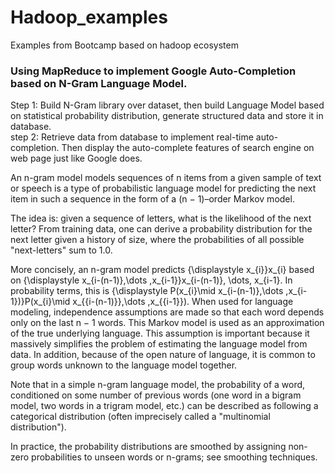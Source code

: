 # Hadoop_examples
Examples from Bootcamp based on hadoop ecosystem <br>
### Using MapReduce to implement Google Auto-Completion based on N-Gram Language Model. <br>

Step 1: Build N-Gram library over dataset, then build Language Model based on statistical probability distribution, generate structured data and store it in database. <br>
step 2: Retrieve data from database to implement real-time auto-completion. Then display the auto-complete features of search engine on web page just like Google does. <br>

An n-gram model models sequences of n items from a given sample of text or speech is a type of probabilistic language model for predicting the next item in such a sequence in the form of a (n − 1)–order Markov model.<br>

The idea is: given a sequence of letters, what is the likelihood of the next letter? From training data, one can derive a probability distribution for the next letter given a history of size, where the probabilities of all possible "next-letters" sum to 1.0.<br>

More concisely, an n-gram model predicts {\displaystyle x_{i}}x_{i} based on {\displaystyle x_{i-(n-1)},\dots ,x_{i-1}}x_{i-(n-1)}, \dots, x_{i-1}. In probability terms, this is {\displaystyle P(x_{i}\mid x_{i-(n-1)},\dots ,x_{i-1})}P(x_{i}\mid x_{{i-(n-1)}},\dots ,x_{{i-1}}). When used for language modeling, independence assumptions are made so that each word depends only on the last n − 1 words. This Markov model is used as an approximation of the true underlying language. This assumption is important because it massively simplifies the problem of estimating the language model from data. In addition, because of the open nature of language, it is common to group words unknown to the language model together.

Note that in a simple n-gram language model, the probability of a word, conditioned on some number of previous words (one word in a bigram model, two words in a trigram model, etc.) can be described as following a categorical distribution (often imprecisely called a "multinomial distribution").

In practice, the probability distributions are smoothed by assigning non-zero probabilities to unseen words or n-grams; see smoothing techniques.
